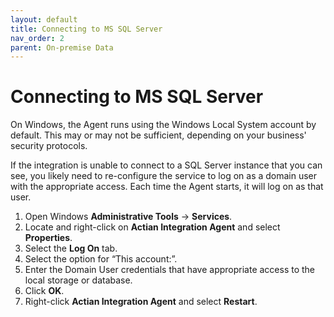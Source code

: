 ```yaml
---
layout: default
title: Connecting to MS SQL Server
nav_order: 2
parent: On-premise Data
---
```


# Connecting to MS SQL Server

On Windows, the Agent runs using the Windows Local System account by default. This may or may not be sufficient, depending on your business' security protocols.

If the integration is unable to connect to a SQL Server instance that you can see, you likely need to re-configure the service to log on as a domain user with the appropriate access. Each time the Agent starts, it will log on as that user.

1. Open Windows **Administrative Tools** → **Services**.
2. Locate and right-click on **Actian Integration Agent** and select **Properties**.
3. Select the **Log On** tab.
4. Select the option for “This account:”.
5. Enter the Domain User credentials that have appropriate access to the local storage or database.
6. Click **OK**.
7. Right-click **Actian Integration Agent** and select **Restart**.

